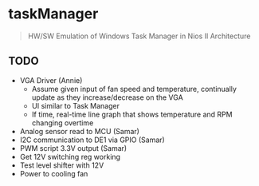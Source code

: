 # taskManager
> HW/SW Emulation of Windows Task Manager in Nios II Architecture

## TODO
- VGA Driver (Annie)
    - Assume given input of fan speed and temperature, continually update as they increase/decrease on the VGA
    - UI similar to Task Manager
    - If time, real-time line graph that shows temperature and RPM changing overtime
- Analog sensor read to MCU (Samar)
- I2C communication to DE1 via GPIO (Samar)
- PWM script 3.3V output (Samar) 
- Get 12V switching reg working 
- Test level shifter with 12V
- Power to cooling fan